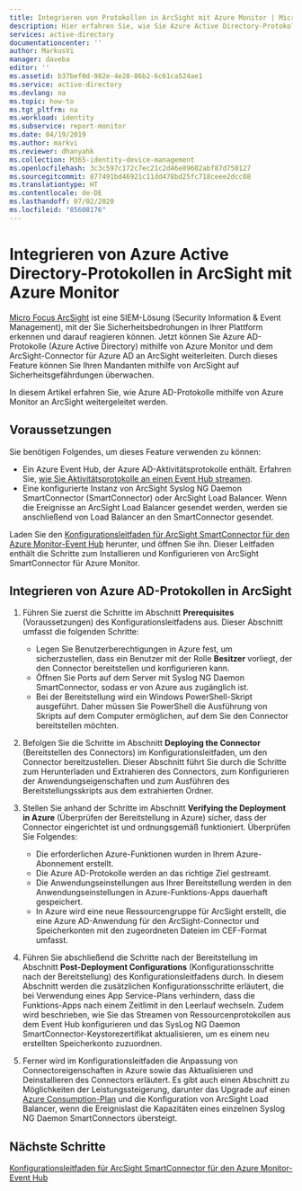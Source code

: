 ```yaml
---
title: Integrieren von Protokollen in ArcSight mit Azure Monitor | Microsoft-Dokumentation
description: Hier erfahren Sie, wie Sie Azure Active Directory-Protokolle mit Azure Monitor in ArcSight integrieren.
services: active-directory
documentationcenter: ''
author: MarkusVi
manager: daveba
editor: ''
ms.assetid: b37bef0d-982e-4e28-86b2-6c61ca524ae1
ms.service: active-directory
ms.devlang: na
ms.topic: how-to
ms.tgt_pltfrm: na
ms.workload: identity
ms.subservice: report-monitor
ms.date: 04/19/2019
ms.author: markvi
ms.reviewer: dhanyahk
ms.collection: M365-identity-device-management
ms.openlocfilehash: 3c3c597c172c7ec21c2d46e89602abf87d750127
ms.sourcegitcommit: 877491bd46921c11dd478bd25fc718ceee2dcc08
ms.translationtype: HT
ms.contentlocale: de-DE
ms.lasthandoff: 07/02/2020
ms.locfileid: "85608176"
---
```

# <a name="integrate-azure-active-directory-logs-with-arcsight-using-azure-monitor"></a>Integrieren von Azure Active Directory-Protokollen in ArcSight mit Azure Monitor

[Micro Focus ArcSight](https://software.microfocus.com/products/siem-security-information-event-management/overview) ist eine SIEM-Lösung (Security Information & Event Management), mit der Sie Sicherheitsbedrohungen in Ihrer Plattform erkennen und darauf reagieren können. Jetzt können Sie Azure AD-Protokolle (Azure Active Directory) mithilfe von Azure Monitor und dem ArcSight-Connector für Azure AD an ArcSight weiterleiten. Durch dieses Feature können Sie Ihren Mandanten mithilfe von ArcSight auf Sicherheitsgefährdungen überwachen.  

In diesem Artikel erfahren Sie, wie Azure AD-Protokolle mithilfe von Azure Monitor an ArcSight weitergeleitet werden. 

## <a name="prerequisites"></a>Voraussetzungen

Sie benötigen Folgendes, um dieses Feature verwenden zu können:
* Ein Azure Event Hub, der Azure AD-Aktivitätsprotokolle enthält. Erfahren Sie, [wie Sie Aktivitätsprotokolle an einen Event Hub streamen](quickstart-azure-monitor-stream-logs-to-event-hub.md). 
* Eine konfigurierte Instanz von ArcSight Syslog NG Daemon SmartConnector (SmartConnector) oder ArcSight Load Balancer. Wenn die Ereignisse an ArcSight Load Balancer gesendet werden, werden sie anschließend von Load Balancer an den SmartConnector gesendet.

Laden Sie den [Konfigurationsleitfaden für ArcSight SmartConnector für den Azure Monitor-Event Hub](https://community.microfocus.com/t5/ArcSight-Connectors/SmartConnector-for-Microsoft-Azure-Monitor-Event-Hub/ta-p/1671292) herunter, und öffnen Sie ihn. Dieser Leitfaden enthält die Schritte zum Installieren und Konfigurieren von ArcSight SmartConnector für Azure Monitor. 

## <a name="integrate-azure-ad-logs-with-arcsight"></a>Integrieren von Azure AD-Protokollen in ArcSight

1. Führen Sie zuerst die Schritte im Abschnitt **Prerequisites** (Voraussetzungen) des Konfigurationsleitfadens aus. Dieser Abschnitt umfasst die folgenden Schritte:
    * Legen Sie Benutzerberechtigungen in Azure fest, um sicherzustellen, dass ein Benutzer mit der Rolle **Besitzer** vorliegt, der den Connector bereitstellen und konfigurieren kann.
    * Öffnen Sie Ports auf dem Server mit Syslog NG Daemon SmartConnector, sodass er von Azure aus zugänglich ist. 
    * Bei der Bereitstellung wird ein Windows PowerShell-Skript ausgeführt. Daher müssen Sie PowerShell die Ausführung von Skripts auf dem Computer ermöglichen, auf dem Sie den Connector bereitstellen möchten.

2. Befolgen Sie die Schritte im Abschnitt **Deploying the Connector** (Bereitstellen des Connectors) im Konfigurationsleitfaden, um den Connector bereitzustellen. Dieser Abschnitt führt Sie durch die Schritte zum Herunterladen und Extrahieren des Connectors, zum Konfigurieren der Anwendungseigenschaften und zum Ausführen des Bereitstellungsskripts aus dem extrahierten Ordner. 

3. Stellen Sie anhand der Schritte im Abschnitt **Verifying the Deployment in Azure** (Überprüfen der Bereitstellung in Azure) sicher, dass der Connector eingerichtet ist und ordnungsgemäß funktioniert. Überprüfen Sie Folgendes:
    * Die erforderlichen Azure-Funktionen wurden in Ihrem Azure-Abonnement erstellt.
    * Die Azure AD-Protokolle werden an das richtige Ziel gestreamt. 
    * Die Anwendungseinstellungen aus Ihrer Bereitstellung werden in den Anwendungseinstellungen in Azure-Funktions-Apps dauerhaft gespeichert. 
    * In Azure wird eine neue Ressourcengruppe für ArcSight erstellt, die eine Azure AD-Anwendung für den ArcSight-Connector und Speicherkonten mit den zugeordneten Dateien im CEF-Format umfasst.

4. Führen Sie abschließend die Schritte nach der Bereitstellung im Abschnitt **Post-Deployment Configurations** (Konfigurationsschritte nach der Bereitstellung) des Konfigurationsleitfadens durch. In diesem Abschnitt werden die zusätzlichen Konfigurationsschritte erläutert, die bei Verwendung eines App Service-Plans verhindern, dass die Funktions-Apps nach einem Zeitlimit in den Leerlauf wechseln. Zudem wird beschrieben, wie Sie das Streamen von Ressourcenprotokollen aus dem Event Hub konfigurieren und das SysLog NG Daemon SmartConnector-Keystorezertifikat aktualisieren, um es einem neu erstellten Speicherkonto zuzuordnen.

5. Ferner wird im Konfigurationsleitfaden die Anpassung von Connectoreigenschaften in Azure sowie das Aktualisieren und Deinstallieren des Connectors erläutert. Es gibt auch einen Abschnitt zu Möglichkeiten der Leistungssteigerung, darunter das Upgrade auf einen [Azure Consumption-Plan](https://azure.microsoft.com/pricing/details/functions) und die Konfiguration von ArcSight Load Balancer, wenn die Ereignislast die Kapazitäten eines einzelnen Syslog NG Daemon SmartConnectors übersteigt.

## <a name="next-steps"></a>Nächste Schritte

[Konfigurationsleitfaden für ArcSight SmartConnector für den Azure Monitor-Event Hub](https://community.microfocus.com/t5/ArcSight-Connectors/SmartConnector-for-Microsoft-Azure-Monitor-Event-Hub/ta-p/1671292)
